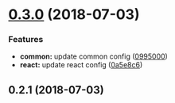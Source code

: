 <a name="0.3.0"></a>
# [0.3.0](http://tillersystems/tiller-eslint-config/compare/v0.2.1...v0.3.0) (2018-07-03)


### Features

* **common:** update common config ([0995000](http://tillersystems/tiller-eslint-config/commits/0995000))
* **react:** update react config ([0a5e8c6](http://tillersystems/tiller-eslint-config/commits/0a5e8c6))



<a name="0.2.1"></a>
## 0.2.1 (2018-07-03)



